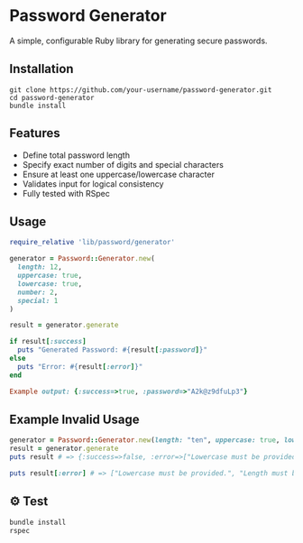 # Password Generator

A simple, configurable Ruby library for generating secure passwords.

## Installation

```
git clone https://github.com/your-username/password-generator.git
cd password-generator
bundle install
```


## Features

- Define total password length
- Specify exact number of digits and special characters
- Ensure at least one uppercase/lowercase character
- Validates input for logical consistency
- Fully tested with RSpec

## Usage

```ruby
require_relative 'lib/password/generator'

generator = Password::Generator.new(
  length: 12,
  uppercase: true,
  lowercase: true,
  number: 2,
  special: 1
)

result = generator.generate

if result[:success]
  puts "Generated Password: #{result[:password]}"
else
  puts "Error: #{result[:error]}"
end

Example output: {:success=>true, :password=>"A2k@z9dfuLp3"}

```

## Example Invalid Usage

```ruby
generator = Password::Generator.new(length: "ten", uppercase: true, lowercase: nil, number: "two", special: 1)
result = generator.generate
puts result # => {:success=>false, :error=>["Lowercase must be provided.", "Length must be an integer.", "Number must be a non-negative integer.", "Lowercase must be a boolean value."]}

puts result[:error] # => ["Lowercase must be provided.", "Length must be an integer.", "Number must be a non-negative integer.", "Lowercase must be a boolean value."]

```

## ⚙️ Test

```ruby
bundle install
rspec
```
